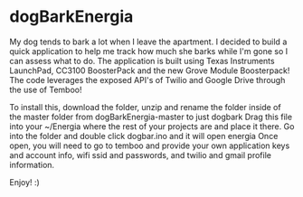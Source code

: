 dogBarkEnergia
==============

My dog tends to bark a lot when I leave the apartment. I decided to build a quick application to help me track how much she barks while I'm gone so I can assess what to do.   The application is built using Texas Instruments LaunchPad, CC3100 BoosterPack and the new Grove Module Boosterpack! The code leverages the exposed API's of Twilio and Google Drive through the use of Temboo! 

To install this, download the folder, unzip and rename the folder inside of the master folder from dogBarkEnergia-master to just dogbark
Drag this file into your ~/Energia where the rest of your projects are and place it there. 
Go into the folder and double click dogbar.ino and it will open energia
Once open, you will need to go to temboo and provide your own application keys and account info, wifi ssid and passwords, and twilio and gmail profile information.

Enjoy! :) 
